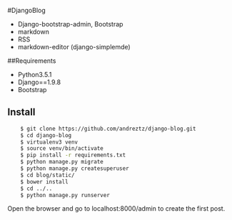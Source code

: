
#DjangoBlog

- Django-bootstrap-admin, Bootstrap
- markdown
- RSS
- markdown-editor (django-simplemde)

##Requirements

- Python3.5.1
- Django==1.9.8
- Bootstrap

## Install

``` bash
    $ git clone https://github.com/andreztz/django-blog.git
    $ cd django-blog
    $ virtualenv3 venv
    $ source venv/bin/activate
    $ pip install -r requirements.txt
    $ python manage.py migrate
    $ python manage.py createsuperuser
    $ cd blog/static/
    $ bower install
    $ cd ../..
    $ python manage.py runserver
```
Open the browser and go to localhost:8000/admin to create the first post.
